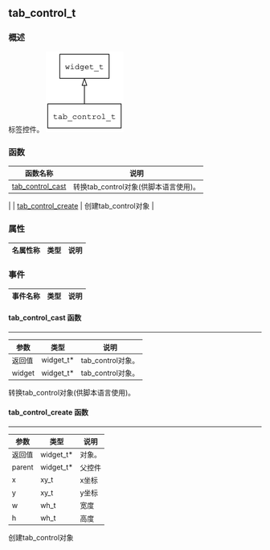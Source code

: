 ## tab\_control\_t
### 概述
 标签控件。
![image](images/tab_control_t_0.png)

### 函数
<p id="tab_control_t_methods">

| 函数名称 | 说明 | 
| -------- | ------------ | 
| <a href="#tab_control_t_tab_control_cast">tab\_control\_cast</a> |  转换tab_control对象(供脚本语言使用)。
 |
| <a href="#tab_control_t_tab_control_create">tab\_control\_create</a> |  创建tab_control对象
 |
### 属性
<p id="tab_control_t_properties">

| 名属性称 | 类型 | 说明 | 
| -------- | ----- | ------------ | 
### 事件
<p id="tab_control_t_events">

| 事件名称 | 类型  | 说明 | 
| -------- | ----- | ------- | 
#### tab\_control\_cast 函数
-----------------------

| 参数 | 类型 | 说明 |
| -------- | ----- | --------- |
| 返回值 | widget\_t* | tab\_control对象。 |
| widget | widget\_t* | tab\_control对象。 |
<p id="tab_control_t_tab_control_cast"> 转换tab_control对象(供脚本语言使用)。



#### tab\_control\_create 函数
-----------------------

| 参数 | 类型 | 说明 |
| -------- | ----- | --------- |
| 返回值 | widget\_t* | 对象。 |
| parent | widget\_t* | 父控件 |
| x | xy\_t | x坐标 |
| y | xy\_t | y坐标 |
| w | wh\_t | 宽度 |
| h | wh\_t | 高度 |
<p id="tab_control_t_tab_control_create"> 创建tab_control对象



